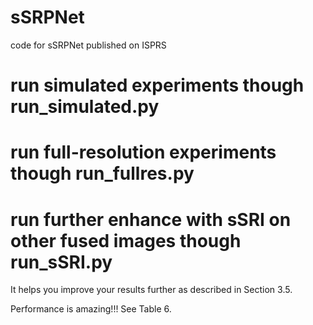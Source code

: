 # sSRPNet
code for sSRPNet published on ISPRS

# run simulated experiments though run_simulated.py

# run full-resolution experiments though run_fullres.py

# run further enhance with sSRI on other fused images though run_sSRI.py

It helps you improve your results further as described in Section 3.5.

Performance is amazing!!! See Table 6.
